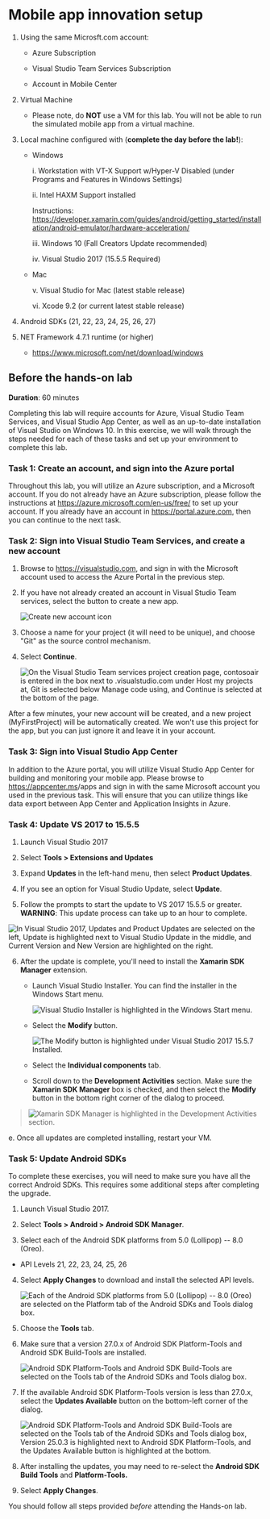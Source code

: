 # Mobile app innovation setup

1.  Using the same Microsft.com account:

    -   Azure Subscription

    -   Visual Studio Team Services Subscription

    -   Account in Mobile Center

2.  Virtual Machine

    -   Please note, do **NOT** use a VM for this lab. You will not be able to run the simulated mobile app from a virtual machine.

3.  Local machine configured with (**complete the day before the lab!**):

    -   Windows

        i.  Workstation with VT-X Support w/Hyper-V Disabled (under Programs and Features in Windows Settings)

        ii. Intel HAXM Support installed

        Instructions: <https://developer.xamarin.com/guides/android/getting_started/installation/android-emulator/hardware-acceleration/>

        iii. Windows 10 (Fall Creators Update recommended)

        iv. Visual Studio 2017 (15.5.5 Required)

    -   Mac

        v.  Visual Studio for Mac (latest stable release)

        vi. Xcode 9.2 (or current latest stable release)

4.  Android SDKs (21, 22, 23, 24, 25, 26, 27)

5.  NET Framework 4.7.1 runtime (or higher)

    -   <https://www.microsoft.com/net/download/windows>


## Before the hands-on lab

**Duration**: 60 minutes

Completing this lab will require accounts for Azure, Visual Studio Team Services, and Visual Studio App Center, as well as an up-to-date installation of Visual Studio on Windows 10. In this exercise, we will walk through the steps needed for each of these tasks and set up your environment to complete this lab.

### Task 1: Create an account, and sign into the Azure portal

Throughout this lab, you will utilize an Azure subscription, and a Microsoft account. If you do not already have an Azure subscription, please follow the instructions at <https://azure.microsoft.com/en-us/free/> to set up your account. If you already have an account in <https://portal.azure.com>, then you can continue to the next task.

### Task 2: Sign into Visual Studio Team Services, and create a new account

1.  Browse to <https://visualstudio.com>, and sign in with the Microsoft account used to access the Azure Portal in the previous step.

2.  If you have not already created an account in Visual Studio Team services, select the button to create a new app.

    ![Create new account icon](images/Setup/image3.png "Create new account icon")
    
3.  Choose a name for your project (it will need to be unique), and choose "Git" as the source control mechanism.

4.  Select **Continue**.

    ![On the Visual Studio Team services project creation page, contosoair is entered in the box next to .visualstudio.com under Host my projects at, Git is selected below Manage code using, and Continue is selected at the bottom of the page.](images/Setup/image4.png "Create a new app")

After a few minutes, your new account will be created, and a new project (MyFirstProject) will be automatically created. We won't use this project for the app, but you can just ignore it and leave it in your account.

### Task 3: Sign into Visual Studio App Center

In addition to the Azure portal, you will utilize Visual Studio App Center for building and monitoring your mobile app. Please browse to <https://appcenter.ms>/apps and sign in with the same Microsoft account you used in the previous task. This will ensure that you can utilize things like data export between App Center and Application Insights in Azure.

### Task 4: Update VS 2017 to 15.5.5

1.  Launch Visual Studio 2017

2.  Select **Tools \> Extensions and Updates**

3.  Expand **Updates** in the left-hand menu, then select **Product Updates**.

4.  If you see an option for Visual Studio Update, select **Update**.

5.  Follow the prompts to start the update to VS 2017 15.5.5 or greater.
    **WARNING**: This update process can take up to an hour to complete.

![In Visual Studio 2017, Updates and Product Updates are selected on the left, Update is highlighted next to Visual Studio Update in the middle, and Current Version and New Version are highlighted on the right.](images/Setup/image5.png "Update Visual Studio 2017")

6.  After the update is complete, you'll need to install the **Xamarin SDK Manager** extension.

    -   Launch Visual Studio Installer. You can find the installer in the Windows Start menu.
        
        ![Visual Studio Installer is highlighted in the Windows Start menu.](images/Setup/image6.png "Run the Visual Studio installer")

    -   Select the **Modify** button.
        
        ![The Modify button is highlighted under Visual Studio 2017 15.5.7 Installed.](images/Setup/image7.png "Select Modify")

    -   Select the **Individual components** tab.

    -   Scroll down to the **Development Activities** section. Make sure the **Xamarin SDK Manager** box is checked, and then select the **Modify** button in the bottom right corner of the dialog to proceed.

> ![Xamarin SDK Manager is highlighted in the Development Activities section.](images/Setup/image8.png "Verify that Xamarin SDK Manager is selected")

e.  Once all updates are completed installing, restart your VM.

### Task 5: Update Android SDKs

To complete these exercises, you will need to make sure you have all the correct Android SDKs. This requires some additional steps after completing the upgrade.

1.  Launch Visual Studio 2017.

2.  Select **Tools \> Android \> Android SDK Manager**.

3.  Select each of the Android SDK platforms from 5.0 (Lollipop) -- 8.0 (Oreo).

-   API Levels 21, 22, 23, 24, 25, 26

4.  Select **Apply Changes** to download and install the selected API levels.

    ![Each of the Android SDK platforms from 5.0 (Lollipop) -- 8.0 (Oreo) are selected on the Platform tab of the Android SDKs and Tools dialog box.](images/Setup/image9.png "Select the Android SDK platforms")

5.  Choose the **Tools** tab.

6.  Make sure that a version 27.0.x of Android SDK Platform-Tools and Android SDK Build-Tools are installed.

    ![Android SDK Platform-Tools and Android SDK Build-Tools are selected on the Tools tab of the Android SDKs and Tools dialog box.](images/Setup/image10.png "Verify that Android SDK Tools and Android SDK Build Tools are selected")

7.  If the available Android SDK Platform-Tools version is less than 27.0.x, select the **Updates Available** button on the bottom-left corner of the dialog.

    ![Android SDK Platform-Tools and Android SDK Build-Tools are selected on the Tools tab of the Android SDKs and Tools dialog box, Version 25.0.3 is highlighted next to Android SDK Platform-Tools, and the Updates Available button is highlighted at the bottom.](images/Setup/image11.png "Update the Android SDK Platform-Tools version if necessary")

8.  After installing the updates, you may need to re-select the **Android SDK Build Tools** and **Platform-Tools.**

9.  Select **Apply Changes**.

You should follow all steps provided *before* attending the Hands-on lab.
